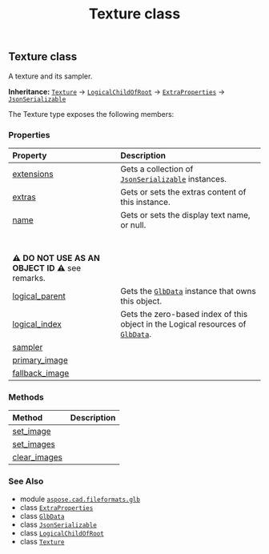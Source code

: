 ﻿---
title: Texture class
second_title: Aspose.CAD for Python via .NET API References
description: 
type: docs
weight: 310
url: /python-net/aspose.cad.fileformats.glb/texture/
is_root: false
---

## Texture class

A texture and its sampler.



**Inheritance:** [`Texture`](/cad/python-net/aspose.cad.fileformats.glb/texture) → 
[`LogicalChildOfRoot`](/cad/python-net/aspose.cad.fileformats.glb/logicalchildofroot) → 
[`ExtraProperties`](/cad/python-net/aspose.cad.fileformats.glb/extraproperties) → 
[`JsonSerializable`](/cad/python-net/aspose.cad.fileformats.glb.io/jsonserializable)



The Texture type exposes the following members:

### Properties
| Property | Description |
| :- | :- |
| [extensions](/cad/python-net/aspose.cad.fileformats.glb/texture/extensions) | Gets a collection of [`JsonSerializable`](/cad/python-net/aspose.cad.fileformats.glb.io/jsonserializable) instances. |
| [extras](/cad/python-net/aspose.cad.fileformats.glb/texture/extras) | Gets or sets the extras content of this instance. |
| [name](/cad/python-net/aspose.cad.fileformats.glb/texture/name) | Gets or sets the display text name, or null.<br/><br/>**⚠️ DO NOT USE AS AN OBJECT ID ⚠️**  see remarks. |
| [logical_parent](/cad/python-net/aspose.cad.fileformats.glb/texture/logical_parent) | Gets the [`GlbData`](/cad/python-net/aspose.cad.fileformats.glb/glbdata) instance that owns this object. |
| [logical_index](/cad/python-net/aspose.cad.fileformats.glb/texture/logical_index) | Gets the zero-based index of this object in the Logical resources of [`GlbData`](/cad/python-net/aspose.cad.fileformats.glb/glbdata). |
| [sampler](/cad/python-net/aspose.cad.fileformats.glb/texture/sampler) |  |
| [primary_image](/cad/python-net/aspose.cad.fileformats.glb/texture/primary_image) |  |
| [fallback_image](/cad/python-net/aspose.cad.fileformats.glb/texture/fallback_image) |  |


### Methods
| Method | Description |
| :- | :- |
| [set_image](/cad/python-net/aspose.cad.fileformats.glb/texture/set_image/#aspose.cad.fileformats.glb.ImageGlb) |  |
| [set_images](/cad/python-net/aspose.cad.fileformats.glb/texture/set_images/#aspose.cad.fileformats.glb.ImageGlb-aspose.cad.fileformats.glb.ImageGlb) |  |
| [clear_images](/cad/python-net/aspose.cad.fileformats.glb/texture/clear_images/#) |  |



### See Also
* module [`aspose.cad.fileformats.glb`](..)
* class [`ExtraProperties`](/cad/python-net/aspose.cad.fileformats.glb/extraproperties)
* class [`GlbData`](/cad/python-net/aspose.cad.fileformats.glb/glbdata)
* class [`JsonSerializable`](/cad/python-net/aspose.cad.fileformats.glb.io/jsonserializable)
* class [`LogicalChildOfRoot`](/cad/python-net/aspose.cad.fileformats.glb/logicalchildofroot)
* class [`Texture`](/cad/python-net/aspose.cad.fileformats.glb/texture)
